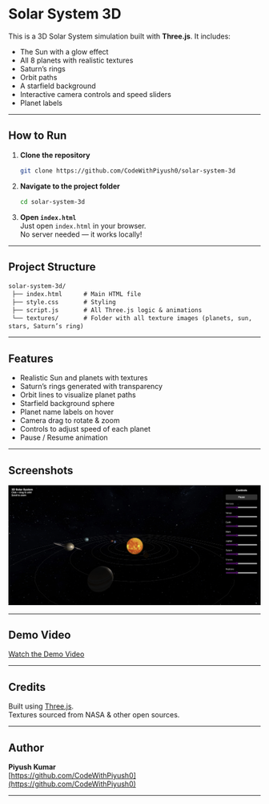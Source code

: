 
# Solar System 3D

This is a 3D Solar System simulation built with **Three.js**. It includes:
- The Sun with a glow effect
- All 8 planets with realistic textures
- Saturn’s rings
- Orbit paths
- A starfield background
- Interactive camera controls and speed sliders
- Planet labels

---

## **How to Run**

1. **Clone the repository**
   ```bash
   git clone https://github.com/CodeWithPiyush0/solar-system-3d
   ```
   

2. **Navigate to the project folder**
   ```bash
   cd solar-system-3d
   ```

3. **Open `index.html`**  
   Just open `index.html` in your browser.  
   No server needed — it works locally!

---

## **Project Structure**

```
solar-system-3d/
 ├── index.html      # Main HTML file
 ├── style.css       # Styling
 ├── script.js       # All Three.js logic & animations
 └── textures/       # Folder with all texture images (planets, sun, stars, Saturn’s ring)
```

---

## **Features**

-  Realistic Sun and planets with textures
-  Saturn’s rings generated with transparency
-  Orbit lines to visualize planet paths
-  Starfield background sphere
-  Planet name labels on hover
-  Camera drag to rotate & zoom
-  Controls to adjust speed of each planet
-  Pause / Resume animation

---

##  **Screenshots**

![Solar System Screenshot](./assets/screenshot.png)

---

## Demo Video

[ Watch the Demo Video](https://drive.google.com/file/d/1pW9IkvMQNg-zMgWbURyylSG8khUnWWW7/view?usp=sharing)

---

##  **Credits**

Built using [Three.js](https://threejs.org/).  
Textures sourced from NASA & other open sources.

---

##  **Author**

**Piyush Kumar**  
[https://github.com/CodeWithPiyush0](https://github.com/CodeWithPiyush0)

---

